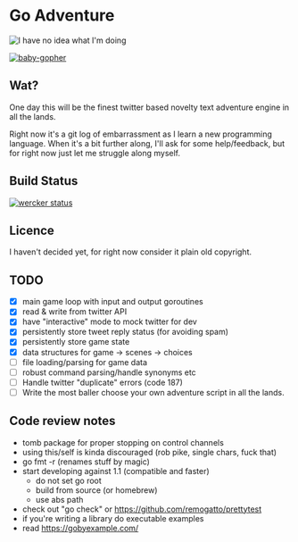 # Go Adventure

![I have no idea what I'm doing](http://media.tumblr.com/tumblr_me0qrvGwDP1r3z80e.jpg)

[![baby-gopher](https://raw2.github.com/drnic/babygopher-site/gh-pages/images/babygopher-badge.png)](http://www.babygopher.org)

## Wat?

One day this will be the finest twitter based novelty text adventure engine in all the lands.

Right now it's a git log of embarrassment as I learn a new programming language. When it's a bit further along, I'll ask for some help/feedback, but for right now just let me struggle along myself.

## Build Status

[![wercker status](https://app.wercker.com/status/c5ab59c3a612589b5b804fb6814e535c/m "wercker status")](https://app.wercker.com/project/bykey/c5ab59c3a612589b5b804fb6814e535c)

## Licence

I haven't decided yet, for right now consider it plain old copyright.

## TODO

  - [x] main game loop with input and output goroutines
  - [x] read & write from twitter API
  - [x] have "interactive" mode to mock twitter for dev
  - [x] persistently store tweet reply status (for avoiding spam)
  - [x] persistently store game state
  - [x] data structures for game -> scenes -> choices
  - [ ] file loading/parsing for game data
  - [ ] robust command parsing/handle synonyms etc
  - [ ] Handle twitter "duplicate" errors (code 187)
  - [ ] Write the most baller choose your own adventure script in all the lands.

## Code review notes

  * tomb package for proper stopping on control channels
  * using this/self is kinda discouraged (rob pike, single chars, fuck that)
  * go fmt -r (renames stuff by magic)
  * start developing against 1.1 (compatible and faster)
    - do not set go root
    - build from source (or homebrew)
    - use abs path
  * check out "go check" or https://github.com/remogatto/prettytest
  * if you're writing a library do executable examples
  * read https://gobyexample.com/
